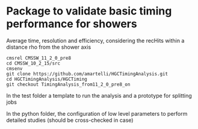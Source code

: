 # Package to validate basic timing performance for showers
Average time, resolution and efficiency, considering the recHits within a distance rho from the shower axis

```shell
cmsrel CMSSW_11_2_0_pre8
cd CMSSW_10_2_15/src
cmsenv
git clone https://github.com/amartelli/HGCTimingAnalysis.git
cd HGCTimingAnalysis/HGCTiming
git checkout TimingAnalysis_from11_2_0_pre8_on
```

In the test folder a template to run the analysis and a prototype for splitting jobs

In the python folder, the configuration of low level parameters to perform detailed studies (should be cross-checked in case)